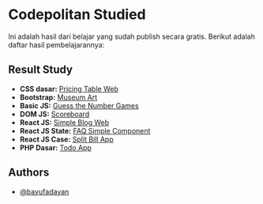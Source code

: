 
# Codepolitan Studied

Ini adalah hasil dari belajar yang sudah publish secara gratis. Berikut adalah daftar hasil pembelajarannya:

## Result Study

 - **CSS dasar:** [Pricing Table Web](https://bayufadayan.github.io/study-repo/codepolitan/Project%20and%20Case%20Study/Studi%20Kasus%20CSS%20-%20Membuat%20Tabel%20Pricing%20dengan%20Flexbox/#)
 - **Bootstrap:** [Museum Art](https://bayufadayan.github.io/study-repo/codepolitan/Project%20and%20Case%20Study/Studi%20Kasus%20Bootstrap%20-%20Landing%20Page%20Responsive%20Museum%20Art/)
 - **Basic JS:** [Guess the Number Games](https://bayufadayan.github.io/study-repo/codepolitan/Project%20and%20Case%20Study/Studi%20Kasus%20JS%20-%20Game%20Tebakan%20dengan%20While/)
 - **DOM JS:** [Scoreboard](https://bayufadayan.github.io/study-repo/codepolitan/Project%20and%20Case%20Study/Studi%20Kasus%20DOM%20-%20Papan%20Script/)
 - **React JS:** [Simple Blog Web](https://react-simple-blog-six.vercel.app/)
 - **React JS State:** [FAQ Simple Component](https://react-faq-components.vercel.app/)
 - **React JS Case:** [Split Bill App](https://react-split-bill-app.vercel.app/)
- **PHP Dasar:** [Todo App](https://php-todo-app-phi.vercel.app/)


## Authors

- [@bayufadayan](https://www.github.com/bayufadayan)

